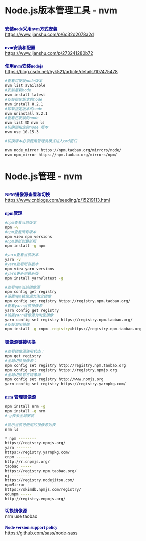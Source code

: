 
# Node.js版本管理工具 - nvm
## 

### <font face="Meiryo UI" color=#00008B> 
**安装node采用nvm方式安装**
</font>  
https://www.jianshu.com/p/6c32d2078a2d

### <font face="Meiryo UI" color=#00008B> 
**nvm安装和配置**
</font>  
https://www.jianshu.com/p/273241280b72

### <font face="Meiryo UI" color=#00008B> 
**使用nvm安装nodejs**
</font>  
https://blog.csdn.net/hyk521/article/details/107475478

``` bash
#查看可安装node版本
nvm list available
#安装最新node 
nvm install latest 
#安装指定版本的node   
nvm install 8.2.1 
#卸载指定版本的node 
nvm uninstall 8.2.1 
#查看已安装的node  
nvm list 或 nvm ls 
#切换到指定的node 版本
nvm use 10.15.3   

#切换版本必须要用管理员模式进入cmd窗口

nvm node_mirror https://npm.taobao.org/mirrors/node/  
nvm npm_mirror https://npm.taobao.org/mirrors/npm/  

``` 


# Node.js管理 - nvm
## 

### <font face="Meiryo UI" color=#00008B> 
**NPM镜像源查看和切换**
</font>  
https://www.cnblogs.com/seeding/p/15219113.html

### <font face="Meiryo UI" color=#00008B> 
**npm管理**
</font>  

``` bash
#npm查看当前版本  
npm -v  
#npm查看所有版本  
npm view npm versions  
#npm更新到最新版  
npm install -g npm

#yarn查看当前版本
yarn -v
#yarn查看所有版本 
npm view yarn versions 
#yarn更新到最新版 
npm install yarn@latest -g

#查看npm当前镜像源 
npm config get registry 
#设置npm镜像源为淘宝镜像
npm config set registry https://registry.npm.taobao.org/  
#查看yarn当前镜像源
yarn config get registry  
#设置yarn镜像源为淘宝镜像
yarn config set registry https://registry.npm.taobao.org/ 
#安装淘宝镜像
npm install -g cnpm -registry=https://registry.npm.taobao.org
``` 

### <font face="Meiryo UI" color=#00008B> 
**镜像源链接切换**
</font>  
``` bash
#查看镜像源使用状态： 
npm get registry 
#全局切换镜像源： 
npm config set registry http://registry.npm.taobao.org
npm config set registry https://registry.npmjs.org 
#全局切换官方镜像源 
npm config set registry http://www.npmjs.org
yarn config set registry https://registry.yarnpkg.com/
``` 

### <font face="Meiryo UI" color=#00008B> 
**nrm 管理镜像源**
</font> 
``` bash
npm install nrm -g
npm install -g nrm
#-g表示全局安装

#显示当前可使用的镜像源列表 
nrm ls

* npm -------- 
https://registry.npmjs.org/ 
yarn ------- 
https://registry.yarnpkg.com/ 
cnpm ------- 
http://r.cnpmjs.org/ 
taobao ----- 
https://registry.npm.taobao.org/ 
nj --------- 
https://registry.nodejitsu.com/ 
npmMirror -- 
https://skimdb.npmjs.com/registry/ 
edunpm ----- 
http://registry.enpmjs.org/
``` 

#### <font face="Meiryo UI" color=#00008B> 
**切换镜像源**
</font>  
nrm use taobao

#### <font face="Meiryo UI" color=#00008B> 
**Node version support policy**
</font>   
https://github.com/sass/node-sass
